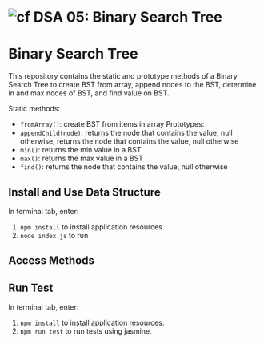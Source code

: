 ![cf](https://i.imgur.com/7v5ASc8.png) DSA 05: Binary Search Tree
======

# Binary Search Tree
This repository contains the static and prototype methods of a Binary Search Tree to create BST from array, append nodes to the BST, determine in and max nodes of BST, and find value on BST.

Static methods:
  * `fromArray()`: create BST from items in array
Prototypes:
  * `appendChild(node)`: returns the node that contains the value, null otherwise, returns the node that contains the value, null otherwise
  * `min()`: returns the min value in a BST
  * `max()`: returns the max value in a BST
  * `find()`: returns the node that contains the value, null otherwise

## Install and Use Data Structure
In terminal tab, enter:
1. `npm install` to install application resources.
2. `node index.js` to run 

## Access Methods

## Run Test
In terminal tab, enter:
1. `npm install` to install application resources.
2. `npm run test` to run tests using jasmine.
